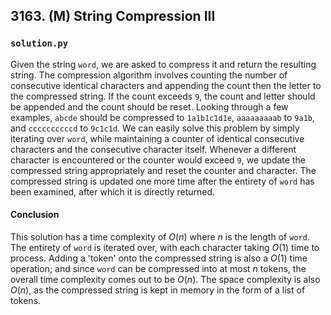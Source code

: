 ## 3163. (M) String Compression III

### `solution.py`
Given the string `word`, we are asked to compress it and return the resulting string. The compression algorithm involves counting the number of consecutive identical characters and appending the count then the letter to the compressed string. If the count exceeds `9`, the count and letter should be appended and the count should be reset. Looking through a few examples, `abcde` should be compressed to `1a1b1c1d1e`, `aaaaaaaaab` to `9a1b`, and `ccccccccccd` to `9c1c1d`. We can easily solve this problem by simply iterating over `word`, while maintaining a counter of identical consecutive characters and the consecutive character itself. Whenever a different character is encountered or the counter would exceed `9`, we update the compressed string appropriately and reset the counter and character. The compressed string is updated one more time after the entirety of `word` has been examined, after which it is directly returned.  

#### Conclusion
This solution has a time complexity of $O(n)$ where $n$ is the length of `word`. The entirety of `word` is iterated over, with each character taking $O(1)$ time to process. Adding a 'token' onto the compressed string is also a $O(1)$ time operation; and since `word` can be compressed into at most $n$ tokens, the overall time complexity comes out to be $O(n)$. The space complexity is also $O(n)$, as the compressed string is kept in memory in the form of a list of tokens.  
  

